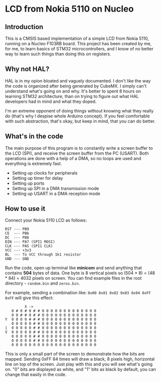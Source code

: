 # LCD from Nokia 5110 on Nucleo

## Introduction

This is a CMSIS based implementation of a simple LCD from Nokia 5110, running on a Nucleo F103RB board. This project has been created by me, for me, to learn basics of STM32 microcontrollers, and I know of no better way to learn such things than doing this on registers.

## Why not HAL?

HAL is in my opion bloated and vaguely documented. I don't like the way the code is organized after being generated by CubeMX. I simply can't understand what's going on and why. It's better to spent 8 hours on learning STM32 architecture, than on trying to figure out what HAL developers had in mind and what they doped.

I'm an extreme opponent of doing things without knowing what they really do (that's why I despise whole Arduino concept). If you feel comfortable with such abstraction, that's okay, but keep in mind, that you can do better.

## What's in the code

The main purpose of this program is to constantly write a screen buffer to the LCD (SPI), and receive the screen buffer from the PC (USART). Both operations are done with a help of a DMA, so no loops are used and everything is extremely fast.

- Setting up clocks for peripherals
- Setting up timer for delay
- Setting up ports
- Setting up SPI in a DMA transmission mode
- Setting up USART in a DMA reception mode

## How to use it

Connect your Nokia 5110 LCD as follows:
```
RST --- PB9
CE  --- PB6
DC  --- PB8
DIN --- PA7 (SPI1 MOSI)
CLK --- PA5 (SPI1 CLK)
VCC --- +3v3
BL  --- To VCC through 1k1 resistor
GND --- GND
```

Run the code, open up terminal like **minicom** and send anything that contains **504** bytes of data. One byte is 8 vertical pixels so (504 * 8) = (48 * 84) = 4032 pixels on screen. You can find example files in the root directory - `random.bin` and `zeros.bin`.

For example, sending a combination like: `0x00 0x01 0x02 0x03 0x04 0xFF 0xFF` will give this effect:

```
         X ->
   0 # 0 # 0 # # 0 0 0 0 0 0 0 0 0 0 0 0 0
   0 0 # # 0 # # 0 0 0 0 0 0 0 0 0 0 0 0 0
Y  0 0 0 0 # # # 0 0 0 0 0 0 0 0 0 0 0 0 0
   0 0 0 0 0 # # 0 0 0 0 0 0 0 0 0 0 0 0 0
|  0 0 0 0 0 # # 0 0 0 0 0 0 0 0 0 0 0 0 0
V  0 0 0 0 0 # # 0 0 0 0 0 0 0 0 0 0 0 0 0
   0 0 0 0 0 # # 0 0 0 0 0 0 0 0 0 0 0 0 0
   0 0 0 0 0 # # 0 0 0 0 0 0 0 0 0 0 0 0 0
   0 0 0 0 0 0 0 0 0 0 0 0 0 0 0 0 0 0 0 0
```

This is only a small part of the screen to demonstrate how the bits are mapped. Sending 0xFF 84 times will draw a black, 8 pixels high, horizontal line on top of the screen. Just play with this and you will see what's going on. "0" bits are displayed as white, and "1" bits as black by default, you can change that easily in the code.
